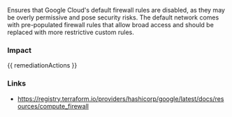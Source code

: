 
Ensures that Google Cloud's default firewall rules are disabled, as they may be overly permissive and pose security risks.
The default network comes with pre-populated firewall rules that allow broad access and should be replaced with more restrictive custom rules.


### Impact
<!-- Add Impact here -->

<!-- DO NOT CHANGE -->
{{ remediationActions }}

### Links
- https://registry.terraform.io/providers/hashicorp/google/latest/docs/resources/compute_firewall


